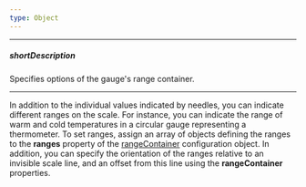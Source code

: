 ```yaml
---
type: Object
---
```

---
##### shortDescription
Specifies options of the gauge's range container.

---
<p>In addition to the individual values indicated by needles, you can indicate different ranges on the scale. For instance, you can indicate the range of warm and cold temperatures in a circular gauge representing a thermometer. To set ranges, assign an array of objects defining the ranges to the <b>ranges</b> property of the <a href="/Documentation/16_2/ApiReference/Data_Visualization_Widgets/dxCircularGauge/Configuration/rangeContainer">rangeContainer</a> configuration object. In addition, you can specify the orientation of the ranges relative to an invisible scale line, and an offset from this line using the <b>rangeContainer</b> properties.</p>